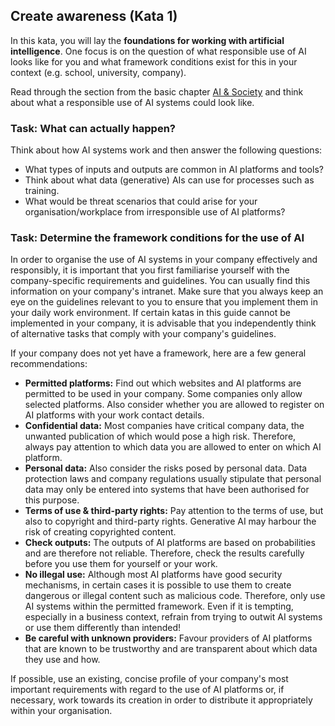 ## Create awareness (Kata 1)

In this kata, you will lay the **foundations for working with artificial intelligence**. One focus is on the question of what responsible use of AI looks like for you and what framework conditions exist for this in your context (e.g. school, university, company).

Read through the section from the basic chapter [AI & Society](1-9-ai-and-society.md) and think about what a responsible use of AI systems could look like.
### Task: What can actually happen?
Think about how AI systems work and then answer the following questions:
- What types of inputs and outputs are common in AI platforms and tools?
- Think about what data (generative) AIs can use for processes such as training.
- What would be threat scenarios that could arise for your organisation/workplace from irresponsible use of AI platforms?

### Task: Determine the framework conditions for the use of AI

In order to organise the use of AI systems in your company effectively and responsibly, it is important that you first familiarise yourself with the company-specific requirements and guidelines. You can usually find this information on your company's intranet. Make sure that you always keep an eye on the guidelines relevant to you to ensure that you implement them in your daily work environment. If certain katas in this guide cannot be implemented in your company, it is advisable that you independently think of alternative tasks that comply with your company's guidelines.

If your company does not yet have a framework, here are a few general recommendations:

- **Permitted platforms:** Find out which websites and AI platforms are permitted to be used in your company. Some companies only allow selected platforms. Also consider whether you are allowed to register on AI platforms with your work contact details.
- **Confidential data:** Most companies have critical company data, the unwanted publication of which would pose a high risk. Therefore, always pay attention to which data you are allowed to enter on which AI platform.
- **Personal data:** Also consider the risks posed by personal data. Data protection laws and company regulations usually stipulate that personal data may only be entered into systems that have been authorised for this purpose.
- **Terms of use & third-party rights:** Pay attention to the terms of use, but also to copyright and third-party rights. Generative AI may harbour the risk of creating copyrighted content.
- **Check outputs:** The outputs of AI platforms are based on probabilities and are therefore not reliable. Therefore, check the results carefully before you use them for yourself or your work.
- **No illegal use:** Although most AI platforms have good security mechanisms, in certain cases it is possible to use them to create dangerous or illegal content such as malicious code. Therefore, only use AI systems within the permitted framework. Even if it is tempting, especially in a business context, refrain from trying to outwit AI systems or use them differently than intended!
- **Be careful with unknown providers:** Favour providers of AI platforms that are known to be trustworthy and are transparent about which data they use and how.

If possible, use an existing, concise profile of your company's most important requirements with regard to the use of AI platforms or, if necessary, work towards its creation in order to distribute it appropriately within your organisation.
